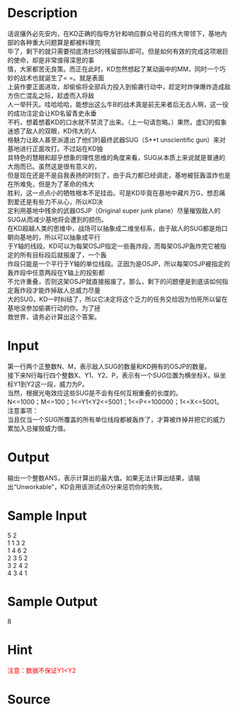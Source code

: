 
# Description

<div class="content"><div>话说攘外必先安内，在KD正确的指导方针和响应群众号召的伟大带领下，基地内部的各种重大问题算是都被料理完</div>
<div>毕了，剩下的就只需要彻底清扫S的残留部队即可。但是如何有效的完成这项艰巨的使命，却是非常值得深思的事</div>
<div>情，大家都苦无良策。而正在此时，KD忽然想起了某动画中的MM，同时一个巧妙的战术也就诞生了= =。就是表面</div>
<div>上装作要正面进攻，却偷偷将全部兵力投入到偷袭行动中，趁定时炸弹爆炸造成敌方伤亡混乱之际，趁虚而入将敌</div>
<div>人一举歼灭。哇哈哈哈，能想出这么牛B的战术真是前无来者后无古人啊，这一役的成功注定会让KD名留青史永垂</div>
<div>不朽，想着想着KD的口水就不禁流了出来。（上一句请忽略。）果然，虚幻的假象迷惑了敌人的双眼，KD伟大的人</div>
<div>格魅力让敌人甚至派遣出了他们的最终武器SUG（S**t unscientific gun）来对基地进行正面攻打。不过站在KD独</div>
<div>具特色的慧眼和超乎想象的理性思维的角度来看，SUG从本质上来说就是普通的大炮而已。虽然这是很有意义的，</div>
<div>但是现在还是不是自我表扬的时刻了，由于兵力都已经调走，基地被狂轰滥炸也是在所难免，但是为了革命的伟大</div>
<div>胜利，这一点点小的牺牲根本不足挂齿。可是KD毕竟在基地中藏片万G，想忍痛割爱还是有些力不从心，所以KD决</div>
<div>定利用基地中残余的武器OSJP（Original super junk plane）尽量摧毁敌人的SUG从而减少基地将会遭到的损伤。</div>
<div>在KD超越人类的思维中，战场可以抽象成二维坐标系，由于敌人的SUG都是炮口朝向基地的，所以可以抽象成平行</div>
<div>于Y轴的线段。KD可以为每架OSJP指定一些轰炸段，而每架OSJP轰炸完它被指定的所有目标段后就报废了，一个轰</div>
<div>炸段只能是一个平行于Y轴的单位线段。正因为是OSJP，所以每架OSJP被指定的轰炸段中任意两段在Y轴上的投影都</div>
<div>不允许重叠，否则这架OSJP就直接报废了。那么，剩下的问题便是到底该如何指定轰炸段才能炸掉敌人总威力尽量</div>
<div>大的SUG，KD一时纠结了，所以它决定将这个乏力的任务交给因为怕死所以留在基地没参加偷袭行动的你。为了拯</div>
<div>救世界，请务必计算出这个答案。</div></div>

# Input

<div class="content"><div>第一行两个正整数N、M，表示敌人SUG的数量和KD拥有的OSJP的数量。</div>
<div>接下来N行每行四个整数X、Y1、Y2、P，表示有一个SUG位置为横坐标X，纵坐标Y1到Y2这一段，威力为P。</div>
<div>当然，根据光电效应这些SUG是不会有任何互相重叠的长度的。</div>
<div>N&lt;=1000；M&lt;=100；1&lt;=Y1&lt;Y2&lt;=5001；1&lt;=P&lt;=100000；1&lt;=X&lt;=5001。</div>
<div>注意事项：</div>
<div>当且仅当一个SUG所覆盖的所有单位线段都被轰炸了，才算被炸掉并把它的威力累加入总摧毁威力值。</div>
<div></div></div>

# Output

<div class="content"><p>输出一个整数ANS，表示计算出的最大值。如果无法计算出结果，请输出“Unworkable”，KD会用该测试点0分来惩罚你的失败。</p></div>

# Sample Input

<div class="content"><span class="sampledata">5 2<br/>
1 1 3 2<br/>
1 4 6 2<br/>
2 3 5 2<br/>
3 2 4 2<br/>
4 3 4 1</span></div>

# Sample Output

<div class="content"><span class="sampledata">8<br/>
</span></div>

# Hint

<div class="content"><p></p><p><span style="color: rgb(255, 0, 0);">注意：数据不保证Y1&lt;Y2</span></p><p></p></div>

# Source

<div class="content"><p><a href="problemset.php?search="></a></p></div>

